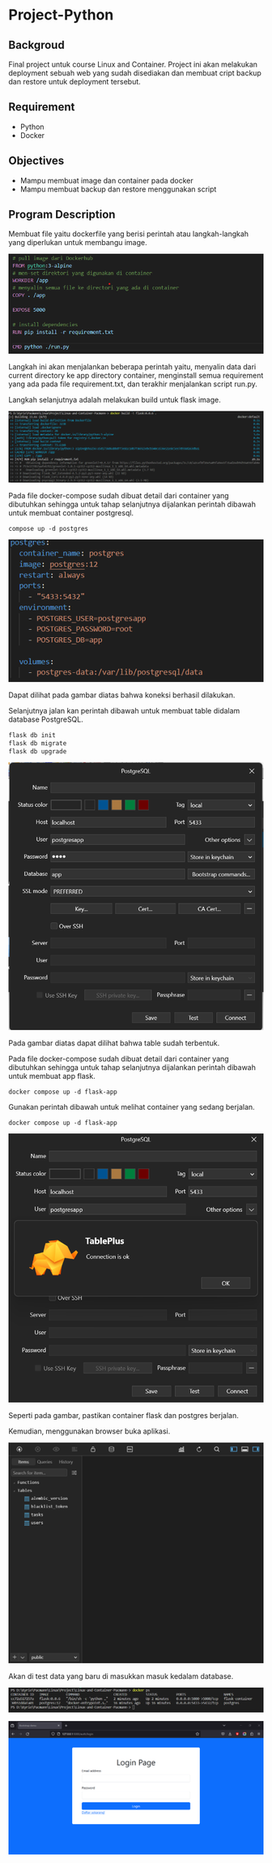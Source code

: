 # Project-Python
 
 ## Backgroud
 Final project untuk course Linux and Container. Project ini akan melakukan deployment sebuah web yang sudah disediakan dan membuat cript backup dan restore untuk deployment tersebut.

 ## Requirement
 * Python
 * Docker

## Objectives
* Mampu membuat image dan container pada docker
* Mampu membuat backup dan restore menggunakan script

## Program Description
Membuat file yaitu dockerfile yang berisi perintah atau langkah-langkah yang diperlukan  untuk membangu image.

![alt text](https://github.com/KyrieCettyara/Linux-and-Container-Pacmann-/blob/main/image/image1.png)

Langkah ini akan menjalankan beberapa perintah yaitu, menyalin data dari current directory ke app directory container, menginstall semua requirement yang ada pada file requirement.txt, dan terakhir menjalankan script run.py.


Langkah selanjutnya adalah melakukan build untuk flask image.

![alt text](https://github.com/KyrieCettyara/Linux-and-Container-Pacmann-/blob/main/image/image3.png)

Pada file docker-compose sudah dibuat detail dari container yang dibutuhkan sehingga untuk tahap selanjutnya dijalankan perintah dibawah untuk membuat container postgresql.

~~~
compose up -d postgres
~~~

![alt text](https://github.com/KyrieCettyara/Linux-and-Container-Pacmann-/blob/main/image/image4.png)

Dapat dilihat pada gambar diatas bahwa koneksi berhasil dilakukan.

Selanjutnya jalan kan perintah dibawah untuk membuat table didalam database PostgreSQL.

~~~
flask db init
flask db migrate
flask db upgrade
~~~


![alt text](https://github.com/KyrieCettyara/Linux-and-Container-Pacmann-/blob/main/image/image5.png)

Pada gambar diatas dapat dilihat bahwa table sudah terbentuk.

Pada file docker-compose sudah dibuat detail dari container yang dibutuhkan sehingga untuk tahap selanjutnya dijalankan perintah dibawah untuk membuat app flask.

~~~
docker compose up -d flask-app
~~~

Gunakan perintah dibawah untuk melihat container yang sedang berjalan.

~~~
docker compose up -d flask-app
~~~

![alt text](https://github.com/KyrieCettyara/Linux-and-Container-Pacmann-/blob/main/image/image6.png)

Seperti pada gambar, pastikan container flask dan postgres berjalan.

Kemudian, menggunakan browser buka aplikasi.

![alt text](https://github.com/KyrieCettyara/Linux-and-Container-Pacmann-/blob/main/image/image7.png)

Akan di test data yang baru di masukkan masuk kedalam database.

![alt text](https://github.com/KyrieCettyara/Linux-and-Container-Pacmann-/blob/main/image/image8.png)

![alt text](https://github.com/KyrieCettyara/Linux-and-Container-Pacmann-/blob/main/image/image9.png)




